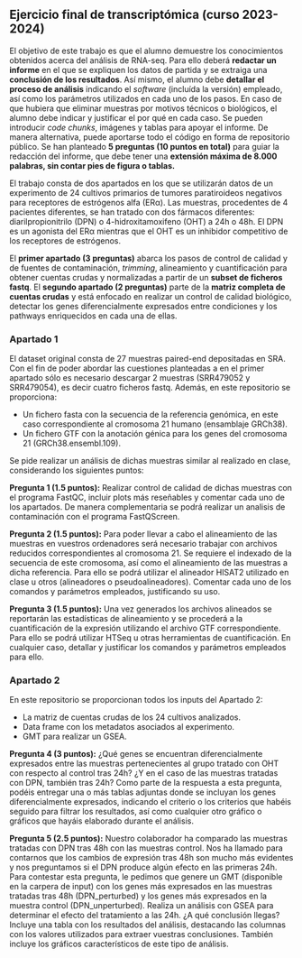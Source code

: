 ## Ejercicio final de transcriptómica (curso 2023-2024)

El objetivo de este trabajo es que el alumno demuestre los conocimientos obtenidos acerca del análisis de RNA-seq. Para ello deberá **redactar un informe** en el que se expliquen los datos de partida y se extraiga una **conclusión de los resultados**. Así mismo, el alumno debe **detallar el proceso de análisis** indicando el *software* (incluída la versión) empleado, así como los parámetros utilizados en cada uno de los pasos. En caso de que hubiera que eliminar muestras por motivos técnicos o biológicos, el alumno debe indicar y justificar el por qué en cada caso. Se pueden introducir *code chunks*, imágenes  y tablas para apoyar el informe. De manera alternativa, puede aportarse todo el código en forma de repositorio público. Se han planteado **5 preguntas (10 puntos en total)** para guiar la redacción del informe, que debe tener una **extensión máxima de 8.000 palabras, sin contar pies de figura o tablas.**

El trabajo consta de dos apartados en los que se utilizarán datos de un experimento de 24 cultivos primarios de tumores paratiroideos negativos para receptores de estrógenos alfa (ERα). Las muestras, procedentes de 4 pacientes diferentes, se han tratado con dos fármacos diferentes: diarilpropionitrilo (DPN) o 4-hidroxitamoxifeno (OHT) a 24h o 48h. El DPN es un agonista del ERα mientras que el OHT es un inhibidor competitivo de los receptores de estrógenos.

El **primer apartado (3 preguntas)** abarca los pasos de control de calidad y de fuentes de contaminación, *trimming*, alineamiento y cuantificación para obtener cuentas crudas y normalizadas a partir de un **subset de ficheros fastq**. El **segundo apartado (2 preguntas)** parte de la **matriz completa de cuentas crudas** y está enfocado en realizar un control de calidad biológico, detectar los genes diferencialmente expresados entre condiciones y los pathways enriquecidos en cada una de ellas.

### Apartado 1
El dataset original consta de 27 muestras paired-end depositadas en SRA. Con el fin de poder abordar las cuestiones planteadas a en el primer apartado sólo es necesario descargar 2 muestras (SRR479052 y SRR479054), es decir cuatro ficheros fastq. Además, en este repositorio se proporciona:

- Un fichero fasta con la secuencia de la referencia genómica, en este caso correspondiente al cromosoma 21 humano (ensamblaje GRCh38).
- Un fichero GTF con la anotación génica para los genes del cromosoma 21 (GRCh38.ensembl.109).

Se pide realizar un análisis de dichas muestras similar al realizado en clase, considerando los siguientes puntos:

**Pregunta 1 (1.5 puntos):** Realizar control de calidad de dichas muestras con el programa FastQC, incluir plots más reseñables y comentar cada uno de los apartados. De manera complementaria se podrá realizar un analisis de contaminación con el programa FastQScreen.

**Pregunta 2 (1.5 puntos):** Para poder llevar a cabo el alineamiento de las muestras en vuestros ordenadores será necesario trabajar con archivos reducidos correspondientes al cromosoma 21. Se requiere el indexado de la secuencia de este cromosoma, así como el alineamiento de las muestras a dicha referencia. Para ello se podrá utilizar el alineador HISAT2 utilizado en clase u otros (alineadores o pseudoalineadores). Comentar cada uno de los comandos y parámetros empleados, justificando su uso.

**Pregunta 3 (1.5 puntos):** Una vez generados los archivos alineados se reportarán las estadísticas de alineamiento y se procederá a la cuantificación de la expresión utilizando el archivo GTF correspondiente. Para ello se podrá utilizar HTSeq u otras herramientas de cuantificación. En cualquier caso, detallar y justificar los comandos y parámetros empleados para ello.

### Apartado 2
En este repositorio se proporcionan todos los inputs del Apartado 2:

- La matriz de cuentas crudas de los 24 cultivos analizados. 
- Data frame con los metadatos asociados al experimento.
- GMT para realizar un GSEA.

**Pregunta 4 (3 puntos):** ¿Qué genes se encuentran diferencialmente expresados entre las muestras pertenecientes al grupo tratado con OHT con respecto al control tras 24h? ¿Y en el caso de las muestras tratadas con DPN, también tras 24h? Como parte de la respuesta a esta pregunta, podéis entregar una o más tablas adjuntas donde se incluyan los genes diferencialmente expresados, indicando el criterio o los criterios que habéis seguido para filtrar los resultados, así como cualquier otro gráfico o gráficos que hayáis elaborado durante el análisis.

**Pregunta 5 (2.5 puntos):** Nuestro colaborador ha comparado las muestras tratadas con DPN tras 48h con las muestras control. Nos ha llamado para contarnos que los cambios de expresión tras 48h son mucho más evidentes y nos preguntamos si el DPN produce algún efecto en las primeras 24h. Para contestar esta pregunta, le pedimos que genere un GMT (disponible en la carpera de input) con los genes más expresados en las muestras tratadas tras 48h (DPN_perturbed) y los genes más expresados en la muestra control (DPN_unperturbed). Realiza un análisis con GSEA para determinar el efecto del tratamiento a las 24h. ¿A qué conclusión llegas? Incluye una tabla con los resultados del análisis, destacando las columnas con los valores utilizados para extraer vuestras conclusiones. También incluye los gráficos característicos de este tipo de análisis.
